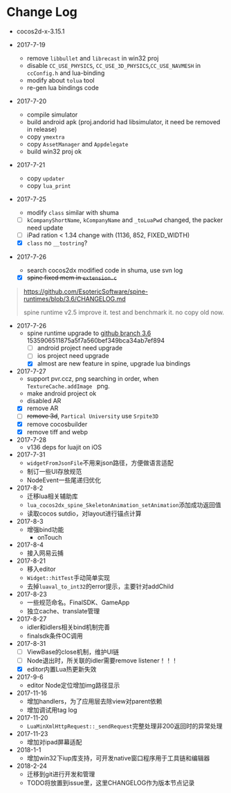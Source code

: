 # Change Log

- cocos2d-x-3.15.1

- 2017-7-19
  - remove `libbullet` and `librecast` in win32 proj
  - disable `CC_USE_PHYSICS`, `CC_USE_3D_PHYSICS`,`CC_USE_NAVMESH` in `ccConfig.h` and lua-binding
  - modify about `tolua` tool 
  - re-gen lua bindings code

- 2017-7-20
  - compile simulator
  - build android apk (proj.andorid had libsimulator, it need be removed in release)
  - copy `ymextra`
  - copy `AssetManager` and `Appdelegate`
  - build win32 proj ok
- 2017-7-21
  - copy `updater`
  - copy `lua_print`
- 2017-7-25
  - modify `class` similar with shuma
  - [ ] `kCompanyShortName`,  `kCompanyName` and `_toLuaPwd` changed, the packer need update
  - [ ] iPad ration < 1.34 change with (1136, 852, FIXED_WIDTH)
  - [x] `class` no `__tostring`?
- 2017-7-26
  - search cocos2dx modified code in shuma, use svn log
  - [x] ~~spine fixed mem in `extension.c`~~

> https://github.com/EsotericSoftware/spine-runtimes/blob/3.6/CHANGELOG.md 
>
> spine runtime v2.5 improve it. test and benchmark it. no copy old now.

- 2017-7-26
  - spine runtime upgrade to [github branch 3.6](https://github.com/EsotericSoftware/spine-runtimes/tree/3.6) 1535906511875a5f7a560bef349bca34ab7ef894
    - [ ] android project need upgrade
    - [ ] ios project need upgrade
    - [x] almost are new feature in spine, upgrade lua bindings
- 2017-7-27
  - support pvr.ccz, png searching in order, when `TextureCache.addImage ` png.
  - make android project ok
  - disabled AR
  - [x] remove AR
  - [ ] ~~remove 3d~~, `Partical University` use `Srpite3D`
  - [x] remove cocosbuilder
  - [x] remove tiff and webp
- 2017-7-28
  - v136 deps for luajit on iOS
- 2017-7-31
  - `widgetFromJsonFile`不用来json路径，方便做语言适配
  - 制订一些UI存放规范
  - NodeEvent一些尾递归优化
- 2017-8-2
  - 迁移lua相关辅助库
  - `lua_cocos2dx_spine_SkeletonAnimation_setAnimation`添加成功返回值
  - 读取cocos sutdio，对layout进行锚点计算
- 2017-8-3
  - 增强bind功能
    - onTouch 
- 2017-8-4
  - 接入网易云捕
- 2017-8-21
  - 移入editor
  - `Widget::hitTest`手动简单实现
  - 去掉`luaval_to_int32`的error提示，主要针对addChild
- 2017-8-23
  - 一些规范命名。FinalSDK、GameApp
  - 独立cache、translate管理
- 2017-8-27
  - idler和idlers相关bind机制完善
  - finalsdk条件OC调用
- 2017-8-31
  - [ ] ViewBase的close机制，维护UI链
  - [ ] Node退出时，所关联的idler需要remove listener！！！
  - [x] editor内置Lua热更新失效
- 2017-9-6
  - editor Node定位增加img路径显示
- 2017-11-16
  - 增加handlers，为了应用层去除view对parent依赖
  - 增加调试用tag log
- 2017-11-20
  - `LuaMinXmlHttpRequest::_sendRequest`完整处理非200返回时的异常处理
- 2017-11-23
  - 增加对ipad屏幕适配
- 2018-1-1
  - 增加win32下iup库支持，可开发native窗口程序用于工具链和编辑器
- 2018-2-24
  - 迁移到git进行开发和管理
  - TODO将放置到issue里，这里CHANGELOG作为版本节点记录

